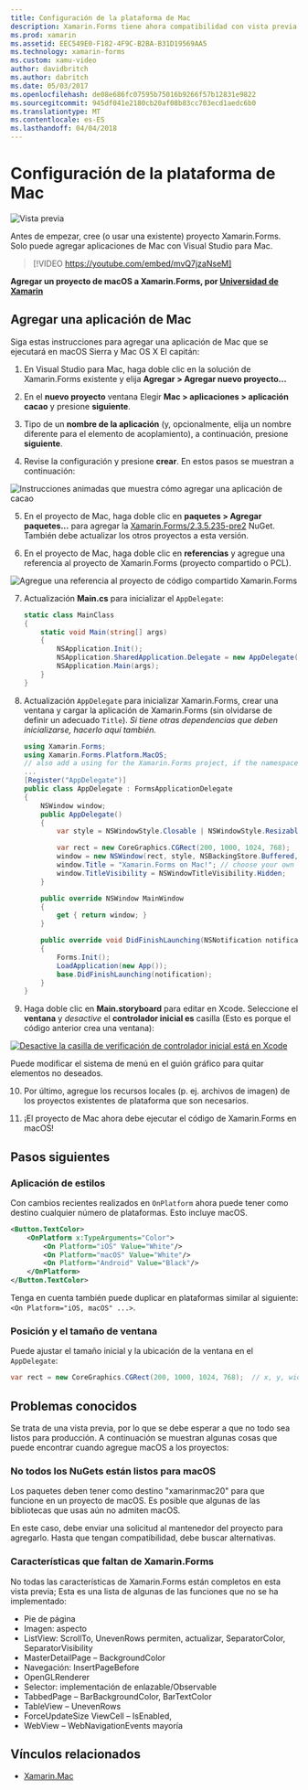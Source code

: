 ```yaml
---
title: Configuración de la plataforma de Mac
description: Xamarin.Forms tiene ahora compatibilidad con vista previa para la plataforma de Mac
ms.prod: xamarin
ms.assetid: EEC549E0-F182-4F9C-B2BA-B31D19569AA5
ms.technology: xamarin-forms
ms.custom: xamu-video
author: davidbritch
ms.author: dabritch
ms.date: 05/03/2017
ms.openlocfilehash: de08e686fc07595b75016b9266f57b12831e9822
ms.sourcegitcommit: 945df041e2180cb20af08b83cc703ecd1aedc6b0
ms.translationtype: MT
ms.contentlocale: es-ES
ms.lasthandoff: 04/04/2018
---
```

# <a name="mac-platform-setup"></a>Configuración de la plataforma de Mac

![Vista previa](~/media/shared/preview.png)

Antes de empezar, cree (o usar una existente) proyecto Xamarin.Forms.
Solo puede agregar aplicaciones de Mac con Visual Studio para Mac.

> [!VIDEO https://youtube.com/embed/mvQ7jzaNseM]

**Agregar un proyecto de macOS a Xamarin.Forms, por [Universidad de Xamarin](https://university.xamarin.com/)**

## <a name="adding-a-mac-app"></a>Agregar una aplicación de Mac

Siga estas instrucciones para agregar una aplicación de Mac que se ejecutará en macOS Sierra y Mac OS X El capitán:

1. En Visual Studio para Mac, haga doble clic en la solución de Xamarin.Forms existente y elija **Agregar > Agregar nuevo proyecto...**

2. En el **nuevo proyecto** ventana Elegir **Mac > aplicaciones > aplicación cacao** y presione **siguiente**.

3. Tipo de un **nombre de la aplicación** (y, opcionalmente, elija un nombre diferente para el elemento de acoplamiento), a continuación, presione **siguiente**.

4. Revise la configuración y presione **crear**. En estos pasos se muestran a continuación:

  ![Instrucciones animadas que muestra cómo agregar una aplicación de cacao](mac-images/add-macos-proj.gif)

5. En el proyecto de Mac, haga doble clic en **paquetes > Agregar paquetes...**  para agregar la [Xamarin.Forms/2.3.5.235-pre2](https://www.nuget.org/packages/Xamarin.Forms/2.3.5.235-pre2) NuGet. También debe actualizar los otros proyectos a esta versión.

6. En el proyecto de Mac, haga doble clic en **referencias** y agregue una referencia al proyecto de Xamarin.Forms (proyecto compartido o PCL).

  ![Agregue una referencia al proyecto de código compartido Xamarin.Forms](mac-images/references-sml.png)

7. Actualización **Main.cs** para inicializar el `AppDelegate`:

    ```csharp
    static class MainClass
    {
        static void Main(string[] args)
        {
            NSApplication.Init();
            NSApplication.SharedApplication.Delegate = new AppDelegate(); // add this line
            NSApplication.Main(args);
        }
    }
    ```

8. Actualización `AppDelegate` para inicializar Xamarin.Forms, crear una ventana y cargar la aplicación de Xamarin.Forms (sin olvidarse de definir un adecuado `Title`). _Si tiene otras dependencias que deben inicializarse, hacerlo aquí también._

    ```csharp
    using Xamarin.Forms;
    using Xamarin.Forms.Platform.MacOS;
    // also add a using for the Xamarin.Forms project, if the namespace is different to this file
    ...
    [Register("AppDelegate")]
    public class AppDelegate : FormsApplicationDelegate
    {
        NSWindow window;
        public AppDelegate()
        {
            var style = NSWindowStyle.Closable | NSWindowStyle.Resizable | NSWindowStyle.Titled;

            var rect = new CoreGraphics.CGRect(200, 1000, 1024, 768);
            window = new NSWindow(rect, style, NSBackingStore.Buffered, false);
            window.Title = "Xamarin.Forms on Mac!"; // choose your own Title here
            window.TitleVisibility = NSWindowTitleVisibility.Hidden;
        }

        public override NSWindow MainWindow
        {
            get { return window; }
        }

        public override void DidFinishLaunching(NSNotification notification)
        {
            Forms.Init();
            LoadApplication(new App());
            base.DidFinishLaunching(notification);
        }
    }
    ```

9. Haga doble clic en **Main.storyboard** para editar en Xcode. Seleccione el **ventana** y _desactive_ el **controlador inicial es** casilla (Esto es porque el código anterior crea una ventana):

  [![Desactive la casilla de verificación de controlador inicial está en Xcode](mac-images/xcode-init-controller-sml.png)](mac-images/xcode-init-controller.png#lightbox)

  Puede modificar el sistema de menú en el guión gráfico para quitar elementos no deseados.

10. Por último, agregue los recursos locales (p. ej. archivos de imagen) de los proyectos existentes de plataforma que son necesarios.

11. ¡El proyecto de Mac ahora debe ejecutar el código de Xamarin.Forms en macOS!

## <a name="next-steps"></a>Pasos siguientes

### <a name="styling"></a>Aplicación de estilos

Con cambios recientes realizados en `OnPlatform` ahora puede tener como destino cualquier número de plataformas. Esto incluye macOS.

```xml
<Button.TextColor>
    <OnPlatform x:TypeArguments="Color">
        <On Platform="iOS" Value="White"/>
        <On Platform="macOS" Value="White"/>
        <On Platform="Android" Value="Black"/>
    </OnPlatform>
</Button.TextColor>
```

Tenga en cuenta también puede duplicar en plataformas similar al siguiente: `<On Platform="iOS, macOS" ...>`.

### <a name="window-size-and-position"></a>Posición y el tamaño de ventana

Puede ajustar el tamaño inicial y la ubicación de la ventana en el `AppDelegate`:

```csharp
var rect = new CoreGraphics.CGRect(200, 1000, 1024, 768);  // x, y, width, height
```

## <a name="known-issues"></a>Problemas conocidos

Se trata de una vista previa, por lo que se debe esperar a que no todo sea listos para producción. A continuación se muestran algunas cosas que puede encontrar cuando agregue macOS a los proyectos:

### <a name="not-all-nugets-are-ready-for-macos"></a>No todos los NuGets están listos para macOS

Los paquetes deben tener como destino "xamarinmac20" para que funcione en un proyecto de macOS. Es posible que algunas de las bibliotecas que usas aún no admiten macOS.

En este caso, debe enviar una solicitud al mantenedor del proyecto para agregarlo. Hasta que tengan compatibilidad, debe buscar alternativas.

### <a name="missing-xamarinforms-features"></a>Características que faltan de Xamarin.Forms

No todas las características de Xamarin.Forms están completos en esta vista previa; Esta es una lista de algunas de las funciones que no se ha implementado:

* Pie de página
* Imagen: aspecto
* ListView: ScrollTo, UnevenRows permiten, actualizar, SeparatorColor, SeparatorVisibility
* MasterDetailPage – BackgroundColor
* Navegación: InsertPageBefore
* OpenGLRenderer
* Selector: implementación de enlazable/Observable
* TabbedPage – BarBackgroundColor, BarTextColor
* TableView – UnevenRows
* ForceUpdateSize ViewCell – IsEnabled,
* WebView – WebNavigationEvents mayoría


## <a name="related-links"></a>Vínculos relacionados

- [Xamarin.Mac](~/mac/index.yml)
